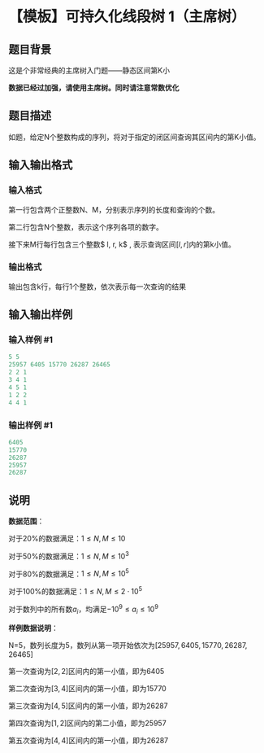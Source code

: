 # 【模板】可持久化线段树 1（主席树）

## 题目背景

这是个非常经典的主席树入门题——静态区间第K小

**数据已经过加强，请使用主席树。同时请注意常数优化**

## 题目描述

如题，给定N个整数构成的序列，将对于指定的闭区间查询其区间内的第K小值。

## 输入输出格式

### 输入格式

第一行包含两个正整数N、M，分别表示序列的长度和查询的个数。

第二行包含N个整数，表示这个序列各项的数字。

接下来M行每行包含三个整数$ l, r, k$ , 表示查询区间$[l, r]$内的第k小值。

### 输出格式

输出包含k行，每行1个整数，依次表示每一次查询的结果

## 输入输出样例

### 输入样例 #1

```cpp
5 5
25957 6405 15770 26287 26465 
2 2 1
3 4 1
4 5 1
1 2 2
4 4 1
```


### 输出样例 #1

```cpp
6405
15770
26287
25957
26287

```
## 说明

**数据范围**：

对于20%的数据满足：$1 \leq N, M \leq 10$

对于50%的数据满足：$1 \leq N, M \leq 10^3$

对于80%的数据满足：$1 \leq N, M \leq 10^5$

对于100%的数据满足：$1 \leq N, M \leq 2\cdot 10^5$

对于数列中的所有数$a_i$，均满足$-{10}^9 \leq a_i \leq {10}^9$

**样例数据说明**：

N=5，数列长度为5，数列从第一项开始依次为$[25957, 6405, 15770, 26287, 26465 ]$

第一次查询为$[2, 2]$区间内的第一小值，即为6405

第二次查询为$[3, 4]$区间内的第一小值，即为15770

第三次查询为$[4, 5]$区间内的第一小值，即为26287

第四次查询为$[1, 2]$区间内的第二小值，即为25957

第五次查询为$[4, 4]$区间内的第一小值，即为26287

